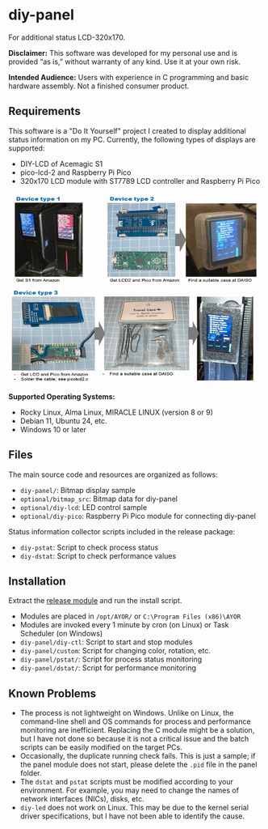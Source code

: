 # diy-panel
For additional status LCD-320x170.

**Disclaimer:** This software was developed for my personal use and is provided “as is,” without warranty of any kind. Use it at your own risk.

**Intended Audience:** Users with experience in C programming and basic hardware assembly. Not a finished consumer product.

## Requirements

This software is a "Do It Yourself" project I created to display additional status information on my PC. Currently, the following types of displays are supported:

- DIY-LCD of Acemagic S1
- pico-lcd-2 and Raspberry Pi Pico
- 320x170 LCD module with ST7789 LCD controller and Raspberry Pi Pico

![Fig1](/optional/fig1.png)

**Supported Operating Systems:**

- Rocky Linux, Alma Linux, MIRACLE LINUX (version 8 or 9)
- Debian 11, Ubuntu 24, etc.
- Windows 10 or later

## Files

The main source code and resources are organized as follows:

- `diy-panel/`: Bitmap display sample
- `optional/bitmap_src`: Bitmap data for diy-panel
- `optional/diy-lcd`: LED control sample
- `optional/diy-pico`: Raspberry Pi Pico module for connecting diy-panel

Status information collector scripts included in the release package:

- `diy-pstat`: Script to check process status
- `diy-dstat`: Script to check performance values

## Installation

Extract the [release module](./releases) and run the install script.

- Modules are placed in `/opt/AYOR/` or `C:\Program Files (x86)\AYOR`
- Modules are invoked every 1 minute by cron (on Linux) or Task Scheduler (on Windows)
- `diy-panel/diy-ctl`: Script to start and stop modules
- `diy-panel/custom`: Script for changing color, rotation, etc.
- `diy-panel/pstat/`: Script for process status monitoring
- `diy-panel/dstat/`: Script for performance monitoring

## Known Problems

- The process is not lightweight on Windows. Unlike on Linux, the command-line shell and OS commands for process and performance monitoring are inefficient. Replacing the C module might be a solution, but I have not done so because it is not a critical issue and the batch scripts can be easily modified on the target PCs.
- Occasionally, the duplicate running check fails. This is just a sample; if the panel module does not start, please delete the `.pid` file in the panel folder.
- The `dstat` and `pstat` scripts must be modified according to your environment. For example, you may need to change the names of network interfaces (NICs), disks, etc.
- `diy-led` does not work on Linux. This may be due to the kernel serial driver specifications, but I have not been able to identify the cause.
